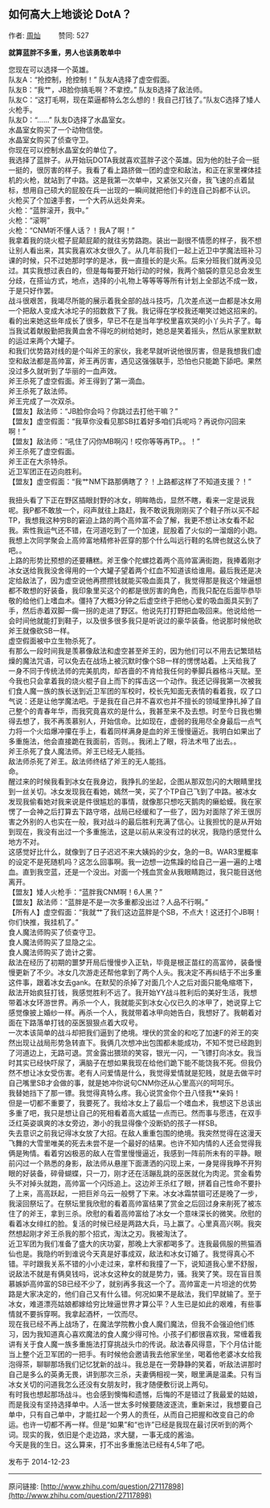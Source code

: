 ## 如何高大上地谈论 DotA？

作者: [周灿](http://www.zhihu.com/people/zhou-can-67)&nbsp;&nbsp;&nbsp;&nbsp;&nbsp;&nbsp;&nbsp;&nbsp; 赞同: 527


<p><strong>                                   	就算蓝胖不多重，男人也该勇敢单中            </strong></p><p>您现在可以选择一个英雄。<br>队友A：“抢控制，抢控制！” 队友A选择了虚空假面。<br>队友B：“我艹，JB脸你搞毛啊？不拿控。” 队友B选择了敌法师。<br>队友C：“这打毛啊，现在菜逼都特么怎么想的！我自己打钱了。”队友C选择了矮人火枪手。<br>队友D：“……” 队友D选择了水晶室女。<br>水晶室女购买了一个动物信使。<br>水晶室女购买了侦查守卫。<br>你现在可以控制水晶室女的单位了。<br>我选择了蓝胖子。从开始玩DOTA我就喜欢蓝胖子这个英雄。因为他的肚子会一挺一挺的，很厉害的样子。我看了看上路挤做一团的虚空和敌法，和正在家里裸体挂机的火枪，就站到了中路。这是我第一次单中，又紧张又兴奋，我飞速的点着鼠标，想用自己硕大的屁股在兵一出现的一瞬间就把他们卡的连自己妈都不认识。<br>火枪买了个加速手套，一个大药从远处奔来。<br>火枪：“蓝胖滚开，我中。”<br>火枪：“滚啊”<br>火枪：“CNM听不懂人话？！我A了啊！”<br>我拿着我的烧火棍子屁颠屁颠的就往劣势路跑。装出一副很不情愿的样子，我不想让别人看出来，其实我喜欢冰女很久了。从几年前我们一起上近卫中学魔法班补习课的时候，只不过她那时学的是冰，我一直擅长的是火系。后来分班我们就再没见过。其实我想过表白的，但是每每要开始行动的时候，我两个脑袋的意见总会发生分歧，在搭讪方式，地点，选择的小礼物上等等等等所有计划上全部达不成一致，于是只好作罢。<br>战斗很艰苦，我竭尽所能的展示着我全部的战斗技巧，几次差点送一血都是冰女用一个把敌人变成大冰坨子的招数救下了我。我记得在学校我还嘲笑过她这招来的。看的出来她这些年成长了很多，早已不在是当年学校里喜欢哭的小丫头片子了。每当我试着献殷勤把我黄血舍不得吃的树给她时，她总是笑着摇头，然后从家里默默的运过来两个大罐子。<br>和我们优势路对线的是个叫斧王的家伙，我老早就听说他很厉害，但是我想我们虚空和敌法都是高帅富，斧王再厉害，遇见这强强联手，恐怕也只能跪下舔吧。果然没过多久就听到了华丽的一血声效。<br>斧王杀死了虚空假面。斧王得到了第一滴血。<br>斧王杀死了敌法师。<br>斧王完成了一次双杀。<br>【盟友】敌法师：“JB脸你会吗？你跳过去打他干嘛？”<br>【盟友】虚空假面：“我草你没看见那SB扛着好多咱们兵呢吗？再说你闪回来啊！”<br>【盟友】敌法师：“吼住了闪你MB啊闪！哎你等等再TP。。！”<br>斧王杀死了虚空假面。<br>斧王正在大杀特杀。<br>近卫军团正在迈向胜利。<br>【盟友】虚空假面：“我艹NM下路那俩瞎了？！上路都这样了不知道支援？！”<br><br>我扭头看了下正在野区插眼封野的冰女，明眸皓齿，显然不瞎，看来一定是说我呢。我P都不敢放一个，闷声就往上路赶，我不敢说我刚刚买了个鞋子所以买不起TP，我想我这种穷B的窘迫上路的两个高帅富不会了解，我更不想让冰女看不起我。索性我运气还不错，在河道吃到了一个加速，屁股着了火似的一溜烟的小跑。我想上次同学聚会上高帅富地精修补匠穿的那个什么叫远行鞋的名牌也就这么快了吧。。<br>上路的形势比预想的还要糟糕。斧王像个陀螺捻着两个高帅富满街跑，我捧着刚才冰女送给我我没舍得用的一个大罐子望着两个红血不知道该给谁用。最后我还是决定给敌法了，因为虚空说他再攒攒钱就能买吸血面具了，我觉得那是我这个矬逼想都不敢想的好装备，我印象里买这个的都是很厉害的角色，而我只配在后面毕恭毕敬的给他们上嗜血术。僵持了大概3分钟之后虚空终于把他心爱的吸血面具买到了手，然后赤着双脚一瘸一拐的走进了野区。他说先打打野把血吸回来。他说给他一会时间他就能打到鞋子，以及很多很多我只是听说过的豪华装备。他说那时候他砍斧王就像砍SB一样。<br>虚空假面被中立生物杀死了。<br>有那么一段时间我是羡慕像敌法和虚空甚至斧王的，因为他们可以不用去记繁琐枯燥的魔法咒语，可以免去在战场上被沉默时像个SB一样的愣愣站着。上天给我了一身不同于传统法师的完美肌肉，却吝啬的不肯给我任何的拳脚兵器格斗天赋。至今我也只会拿着我的烧火棍子自上而下的挥击这一个动作。我还记得我第一次被我们食人魔一族的族长送到近卫军团的军校时，校长先知面无表情的看着我，叹了口气说：还是让他学魔法吧。于是我在自己并不喜欢也并不擅长的领域里挣扎掉了自己整个的青春年华，而我究竟喜欢的是什么，我甚至来不及去想。时至今日我也懒得去想了，我不再羡慕别人，开始信命。比如现在，虚弱的我用尽全身最后一点气力将一个火焰爆冲攥在手上，看着同样满身是血的斧王慢慢逼近。我明白如果出了多重施法，他会直接跪在我面前，否则。。我闭上了眼，将法术甩了出去。。<br>斧王杀死了食人魔法师。斧王已经无人能挡。<br>敌法师杀死了斧王。敌法师终结了斧王的无人能挡。<br>命。<br>醒过来的时候我看到冰女在我身边，我挣扎的坐起，企图从那双忽闪的大眼睛里找到一丝关切。冰女发现我在看她，嫣然一笑，买了个TP自己飞到了中路。被冰女发现我偷看她对我来说是件很尴尬的事情，就像那只想吃天鹅肉的癞蛤蟆。我在家愣了一会神之后打算去下路守塔，战局已经缓和了一些了，因为对面除了斧王很厉害之外别的人也实在一般，我对战斗的最后胜利充满了信心。让我担忧的是从开始到现在，我没有出过一个多重施法，这是以前从来没有过的状况，我隐约感觉什么地方不对。<br>这感觉好比什么，就像到了日子迟迟不来大姨妈的少女，急的一B。WAR3里概率的设定不是死随机吗？这怎么回事啊。我一边想一边焦躁的给自己一遍一遍的上嗜血。直到我空蓝，还是一个没出。对面一个残血赏金从我眼睛跑过，我只能目送他离开。<br>【盟友】矮人火枪手：“蓝胖我CNM啊！6人黑？”<br>【盟友】敌法师：“蓝胖是不是一次多重都没出过？人品不行啊。”<br>【所有人】虚空假面：“我就艹了我们这边蓝胖是个SB，不点大！这还打个JB啊！你们快推，我挂机了。”<br>食人魔法师购买了侦查守卫。<br>食人魔法师购买了显隐之尘。<br>食人魔法师购买了诡计之雾。<br>敌法在经历了初期的噩梦开局后慢慢步入正轨，毕竟是根正苗红的高富帅，装备慢慢更新了不少。冰女几次游走还帮他拿到了两个人头。我决定不再纠结于不出多重这件事，跟着冰女去gank。在默契的杀掉了对面几个人之后对面只能龟缩塔下，敌法开始疯狂打钱，我感觉胜利不远了。我开始YY战斗胜利后的美好生活，我想带着冰女环游世界。再杀一个人，我就能买到冰女心仪已久的冰甲了，她说穿上它感觉像披上婚纱一样。再杀一个人，我就带着冰甲向她告白，我想好了。我朝着对面在下路落单打钱的巫医狠狠点着大叹号。<br>一次本该简单的战斗却把我们逼到了绝境。埋伏的赏金的和吃了加速F的斧王的突然出现让战局形势急转直下。我俩几次想冲出包围都未能成功，不知不觉已经跑到了河道边上，无路可退。赏金露出猥琐的笑容，银光一闪，一飞镖打向冰女。我当时其实已经快吓尿了，满脑子在想如果我现在给他们跪下能不能饶我不死。但我仍然不想让冰女受伤害。老有人问爱情是什么，我觉得爱情就是犯贱，就是去做平时自己嘴里SB才会做的事，就是她冲你说句CNM你还从心里高兴的呵呵乐。<br>我替她挡下了那一镖。我觉得真特么疼。我心说赏金你个丑八怪我**亲妈！<br>但是一切都不重要了，我要死了。我给冰女上了最后一个嗜血术，我想这下总该出多重了吧，我只是想让自己的死相看着高大威猛一点而已。然而事与愿违，在双手泛红英姿飒爽的冰女旁边，渺小的我显得像个没断奶的孩子一样SB。<br>失去意识之前我记得冰女放了大招。在敌人重重包围的绝境。我突然觉得在这漫天飞舞的大雪里唯美的死去未尝不是一个最好的结果。也许不知内情的人还会觉得我俩是殉情。看着穷凶极恶的敌人在雪里慢慢逼近，我感到一阵前所未有的平静。眼前闪过一个熟悉的身影，敌法师从悬崖下面潇洒的闪现上来，一身晃得我睁不开狗眼的好装备，碎骨蝴蝶，只一刀，刚才还在活蹦乱跳的巫医就化为肉泥。赏金看势头不对掉头就跑，高帅富一个闪烁追上。这边斧王杀红了眼，拼着自己性命不要扑了上来，高高跃起，一把巨斧乌云一般劈了下来。冰女冰霜禁锢可还是晚了一步，我滚回祭坛了。在祭坛里我欣慰的看着高帅富结果了赏金之后回过身来削死了被冻住了的斧王，拿到三杀。欣慰的看着高帅富给了冰女一个意味深长的微笑。欣慰的看着冰女绯红的脸。复活的时候已经是两路大兵，马上赢了。心里真高兴啊。我突然想起刚才斧王杀我的那个招式，淘汰之刃。我被淘汰了。<br>近卫军团为我们准备了盛大的庆功宴，那晚上大家都喝多了。连我最佩服的熊猫酒仙也是。我隐约听到谁说今天真是好事成双，敌法和冰女订婚了。我觉得真心不错。平时跟我关系不错的小小走过来，拿杯和我撞了一下，说知道我心里不舒服，说敌法不就是有俩臭钱吗，说冰女这种女的就是势力，骚。我笑了笑。现在盲目羡慕嫉妒高帅富的SB已经不少了，就别再多我这一个了。高帅富走一片坦途的优势路是大家决定的，他们自己又有什么错。何况如果不是敌法，我们早就输了。至于冰女，难道漂亮姑娘都嫁给穷比矬逼世界才算公平？人生已是如此的艰难，有些事情就不要拆穿啊。我拿起酒杯，一饮而尽。<br>现在我已经不再上战场了，在魔法学院教小食人魔们魔法，但我不会强迫他们练习，因为我知道真心喜欢魔法的食人魔少得可怜。小孩子们都很喜欢我，常缠着我讲有关于食人魔一族多重施法打穿挑战头巾的传说。敌法春风得意，下个月估计能当上整个近卫军团的一把手。有时候他会邀请我去他家坐坐，喝着他老婆冰女给我泡得茶，聊聊那场我们记忆犹新的战斗。我总是在一旁静静的笑着，听敌法讲那时自己是多么的英勇无畏，讲到那次三杀，夫妻俩相视一笑，眼里满是温柔。只有当冰女关切的问道我怎么还没有女朋友时，我才随便敷衍说上两句。<br>有时我也想起那场战斗。也会感到懊悔和遗憾，后悔的不是错过了我最爱的姑娘，而是我没有坚持选择单中。人活一世太多时候要随波逐流，重新来过，我想要自己单中，只有自己单中，才能扛起一个男人的责任，从而自己把握和改变自己的命运。也许一切都不再一样。但是“如果”和“也许”已经是我现在最讨厌听到的两个词。现实的我，依旧是个走边路，求大腿，一事无成的酱油。<br>今天是我的生日。这么算来，打不出多重施法已经有4,5年了吧。</p>



发布于 2014-12-23



---
原问链接: [http://www.zhihu.com/question/27117898](http://www.zhihu.com/question/27117898)